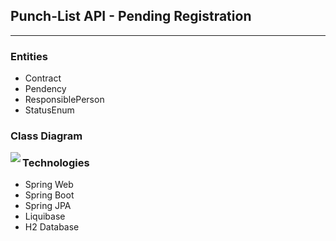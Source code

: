 ## Punch-List API - Pending Registration
***

### Entities
* Contract
* Pendency
* ResponsiblePerson
* StatusEnum

### Class Diagram

<img align="left" src="https://github.com/djbrunoramon/punch-list-api/docs/img/punchlist-api.drawio.svg"/>

### Technologies
* Spring Web
* Spring Boot
* Spring JPA
* Liquibase
* H2 Database
